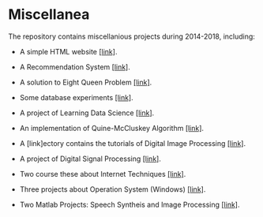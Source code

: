 # Miscellanea

The repository contains miscellanious projects during 2014-2018, including:

+ A simple HTML website [[link]](https://github.com/charlesliucn/miscellanea/tree/master/01-simple-html).

+ A Recommendation System [[link]](https://github.com/charlesliucn/miscellanea/tree/master/02-recommendation).

+ A solution to Eight Queen Problem [[link]](https://github.com/charlesliucn/miscellanea/tree/master/03-database).

+ Some database experiments [[link]](https://github.com/charlesliucn/miscellanea/tree/master/04-eight-queens).

+ A project of Learning Data Science [[link]](https://github.com/charlesliucn/miscellanea/tree/master/05-datascience).

+ An implementation of Quine-McCluskey Algorithm [[link]](https://github.com/charlesliucn/miscellanea/tree/master/06-qm-algorithm).

+ A [link]ectory contains the tutorials of Digital Image Processing [[link]](https://github.com/charlesliucn/miscellanea/tree/master/07-DIP).

+ A project of Digital Signal Processing [[link]](https://github.com/charlesliucn/miscellanea/tree/master/08-DSP).

+ Two course these about Internet Techniques [[link]](https://github.com/charlesliucn/miscellanea/tree/master/09-internet-tech).

+ Three projects about Operation System (Windows) [[link]](https://github.com/charlesliucn/miscellanea/tree/master/10-os-projects).

+ Two Matlab Projects: Speech Syntheis and Image Processing [[link]](https://github.com/charlesliucn/miscellanea/tree/master/11-matlab-projects).
